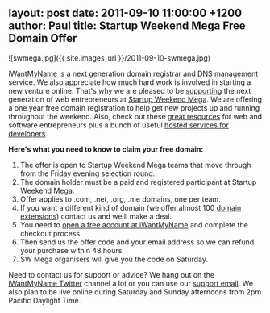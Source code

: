 layout: post
date: 2011-09-10 11:00:00 +1200
author: Paul
title: Startup Weekend Mega Free Domain Offer
----

![swmega.jpg]({{ site.images_url }}/2011-09-10-swmega.jpg)

[iWantMyName](https://iwantmyname.com/) is a next generation domain registrar and DNS management service. We also appreciate how much hard work is involved in starting a new venture online. That's why we are pleased to be [supporting](https://iwantmyname.com/blog/2011/08/startup-weekend-science.html) the next generation of web entrepreneurs at [Startup Weekend Mega](http://mega.startupweekend.org/). We are offering a one year free domain registration to help get new projects up and running throughout the weekend. Also, check out these [great resources](https://iwantmyname.com/blog/2011/03/startup-weekend-resources.html) for web and software entrepreneurs plus a bunch of useful [hosted services for developers](https://iwantmyname.com/blog/2011/06/14-new-hosting-services-applications-for-your-domains.html).

**Here's what you need to know to claim your free domain:**

1. The offer is open to Startup Weekend Mega teams that move through from the Friday evening selection round.
2. The domain holder must be a paid and registered participant at Startup Weekend Mega.
3. Offer applies to .com, .net, .org, .me domains, one per team.
4. If you want a different kind of domain (we offer almost 100 [domain extensions](https://iwantmyname.com/domains/domain-name-registration-list-of-extensions)) contact us and we'll make a deal.
5. You need to [open a free account at iWantMyName](https://iwantmyname.com/signin) and complete the checkout process.
6. Then send us the offer code and your email address so we can refund your purchase within 48 hours.
7. SW Mega organisers will give you the code on Saturday.

Need to contact us for support or advice? We hang out on the [iWantMyName Twitter](https://twitter.com/#%21/iWantMyName) channel a lot or you can use our [support email](https://iwantmyname.com/support). We also plan to be live online during Saturday and Sunday afternoons from 2pm Pacific Daylight Time.
